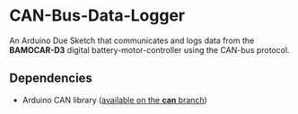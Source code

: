 # CAN-Bus-Data-Logger
An Arduino Due Sketch that communicates and logs data from the **BAMOCAR-D3** digital battery-motor-controller using the CAN-bus protocol.

## Dependencies
* Arduino CAN library ([available on the **can** branch](https://github.com/arduino/Arduino/tree/can))

